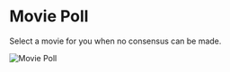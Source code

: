 # Movie Poll

Select a movie for you when no consensus can be made.

![Movie Poll](https://user-images.githubusercontent.com/32718995/204254735-e41adff2-ae7c-40d5-8c4f-43d5bfd53072.gif)
